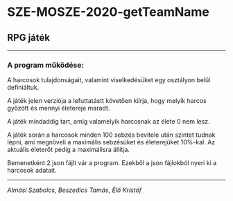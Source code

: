 # SZE-MOSZE-2020-getTeamName

## RPG játék

---

### A program működése:

A harcosok tulajdonságait, valamint viselkedésüket egy osztályon belül definiáltuk.

A játék jelen verziója a lefuttatástt követően kiírja, hogy melyik harcos győzött és mennyi életereje maradt.

A játék mindaddig tart, amíg valamelyik harcosnak az élete 0 nem lesz.

A játék során a harcosok minden 100 sebzés bevitele után szintet tudnak lépni, ami megnöveli a maximális sebzésüket és életerejüket 10%-kal. Az aktuális életerőt pedig a maximálisra állítja.

Bemenetként 2 json fájlt vár a program. Ezekből a json fájlokból nyeri ki a harcosok adatait.

---

*Almási Szabolcs*, *Beszedics Tamás*, *Élő Kristóf*
